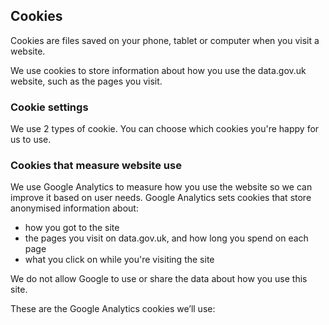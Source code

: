 ## Cookies

Cookies are files saved on your phone, tablet or computer when you visit a website.

We use cookies to store information about how you use the data.gov.uk website, such as the pages you visit.

### Cookie settings

We use 2 types of cookie. You can choose which cookies you're happy for us to use.

### Cookies that measure website use

We use Google Analytics to measure how you use the website so we can improve it based on user needs. Google Analytics sets cookies that store anonymised information about:

- how you got to the site
- the pages you visit on data.gov.uk, and how long you spend on each page
- what you click on while you're visiting the site

We do not allow Google to use or share the data about how you use this site.

These are the Google Analytics cookies we’ll use:
